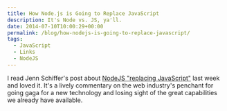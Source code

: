 ```yaml
---
title: How Node.js is Going to Replace JavaScript
description: It's Node vs. JS, ya'll.
date: 2014-07-10T10:00:29+00:00
permalink: /blog/how-nodejs-is-going-to-replace-javascript/
tags:
  - JavaScript
  - Links
  - NodeJS
---
```


I read Jenn Schiffer's post about [NodeJS "replacing JavaScript"](https://medium.com/cool-code-pal/how-node-js-is-going-to-replace-javascript-cf72b588b1b) last week and loved it. It's a lively commentary on the web industry's penchant for going gaga for a new technology and losing sight of the great capabilities we already have available.